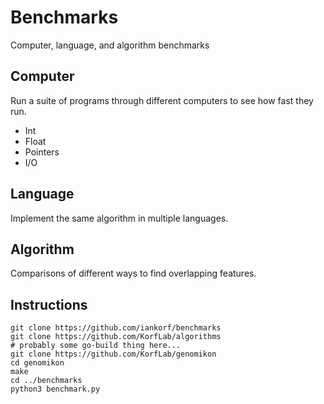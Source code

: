 Benchmarks
==========

Computer, language, and algorithm benchmarks


Computer
--------

Run a suite of programs through different computers to see how fast they run.

+ Int
+ Float
+ Pointers
+ I/O


Language
--------

Implement the same algorithm in multiple languages.


Algorithm
---------

Comparisons of different ways to find overlapping features.


Instructions
------------

```
git clone https://github.com/iankorf/benchmarks
git clone https://github.com/KorfLab/algorithms
# probably some go-build thing here...
git clone https://github.com/KorfLab/genomikon
cd genomikon
make
cd ../benchmarks
python3 benchmark.py
```







